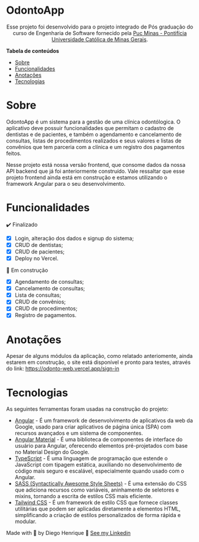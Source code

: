# OdontoApp

<p align="center">Esse projeto foi desenvolvido para o projeto integrado de Pós graduação do curso de Engenharia de Software fornecido pela <a href="https://www.pucminas.br/">Puc Minas - Pontifícia Universidade Católica de Minas Gerais</a>.</p>

<b>Tabela de conteúdos</b>

- [Sobre](#Sobre)
- [Funcionalidades](#Funcionalidades)
- [Anotações](#Anotações)
- [Tecnologias](#Tecnologias)

# Sobre

OdontoApp é um sistema para a gestão de uma clínica odontólogica.
O aplicativo deve possuir funcionalidades que permitam o cadastro de dentistas e de pacientes, e também o agendamento e cancelamento de consultas, listas de procedimentos realizados e seus valores e listas de convênios que tem parceria com a clínica e um registro dos pagamentos feitos.

Nesse projeto está nossa versão frontend, que consome dados da nossa API backend que já foi anteriormente construído.
Vale ressaltar que esse projeto frontend ainda está em construção e estamos utilizando o framework Angular para o seu desenvolvimento.

# Funcionalidades

✔️ Finalizado

- [x] Login, alteração dos dados e signup do sistema;
- [x] CRUD de dentistas;
- [x] CRUD de pacientes;
- [x] Deploy no Vercel.

🚧 Em construção

- [x] Agendamento de consultas;
- [x] Cancelamento de consultas;
- [x] Lista de consultas;
- [x] CRUD de convênios;
- [x] CRUD de procedimentos;
- [x] Registro de pagamentos.

# Anotações

Apesar de alguns módulos da aplicação, como relatado anteriomente, ainda estarem em construção, o site está disponível e pronto para testes, através do link: https://odonto-web.vercel.app/sign-in

# Tecnologias

As seguintes ferramentas foram usadas na construção do projeto:

- [Angular](https://angular.io/) - É um framework de desenvolvimento de aplicativos da web da Google, usado para criar aplicativos de página única (SPA) com recursos avançados e um sistema de componentes.
- [Angular Material](https://material.angular.io/) - É uma biblioteca de componentes de interface do usuário para Angular, oferecendo elementos pré-projetados com base no Material Design do Google.
- [TypeScript](https://www.typescriptlang.org/) - É uma linguagem de programação que estende o JavaScript com tipagem estática, auxiliando no desenvolvimento de código mais seguro e escalável, especialmente quando usado com o Angular.
- [SASS (Syntactically Awesome Style Sheets)](https://sass-lang.com/) - É uma extensão do CSS que adiciona recursos como variáveis, aninhamento de seletores e mixins, tornando a escrita de estilos CSS mais eficiente.
- [Tailwind CSS](https://tailwindcss.com/) - É um framework de estilo CSS que fornece classes utilitárias que podem ser aplicadas diretamente a elementos HTML, simplificando a criação de estilos personalizados de forma rápida e modular.

Made with 💜 by Diego Henrique 👋 [See my Linkedin](https://www.linkedin.com/in/diegohts/)
